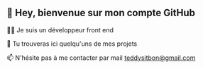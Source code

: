 ##  👋 Hey, bienvenue sur mon compte GitHub

🧑‍💻 Je suis un développeur front end

🌱 Tu trouveras ici quelqu'uns de mes projets

📫 N'hésite pas à me contacter par mail teddysitbon@gmail.com
